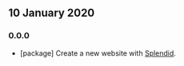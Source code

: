 ## 10 January 2020

### 0.0.0

- [package] Create a new website with [Splendid](https://www.npmjs.com/package/splendid).